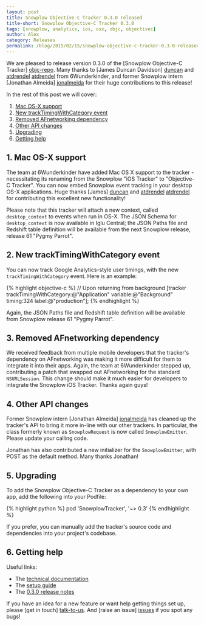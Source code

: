 ```yaml
---
layout: post
title: Snowplow Objective-C Tracker 0.3.0 released
title-short: Snowplow Objective-C Tracker 0.3.0
tags: [snowplow, analytics, ios, osx, objc, objectivec]
author: Alex
category: Releases
permalink: /blog/2015/02/15/snowplow-objective-c-tracker-0.3.0-released/
---
```


We are pleased to release version 0.3.0 of the [Snowplow Objective-C Tracker] [objc-repo]. Many thanks to [James Duncan Davidson] [duncan] and [atdrendel] [atdrendel] from 6Wunderkinder, and former Snowplow intern [Jonathan Almeida] [jonalmeida] for their huge contributions to this release!

In the rest of this post we will cover:

1. [Mac OS-X support](/blog/2015/02/15/snowplow-objective-c-tracker-0.3.0-released/#osxs)
3. [New trackTimingWithCategory event](/blog/2015/02/15/snowplow-objective-c-tracker-0.3.0-released/#timing)
3. [Removed AFnetworking dependency](/blog/2015/02/15/snowplow-objective-c-tracker-0.3.0-released/#nsurl)
4. [Other API changes](/blog/2015/02/15/snowplow-objective-c-tracker-0.3.0-released/#api)
5. [Upgrading](/blog/2015/02/15/snowplow-objective-c-tracker-0.3.0-released/#upgrading)
6. [Getting help](/blog/2015/02/15/snowplow-objective-c-tracker-0.3.0-released/#help)

<!--more-->

<h2><a name="osx">1. Mac OS-X support</a></h2>

The team at 6Wunderkinder have added Mac OS X support to the tracker - necessitating its renaming from the Snowplow "iOS Tracker" to "Objective-C Tracker". You can now embed Snowplow event tracking in your desktop OS-X applications. Huge thanks [James] [duncan] and [atdrendel] [atdrendel] for contributing this excellent new functionality!

Please note that this tracker will attach a new context, called `desktop_context` to events when run in OS-X. The JSON Schema for `desktop_context` is now available in Iglu Central; the JSON Paths file and Redshift table definition will be available from the next Snowplow release, release 61 "Pygmy Parrot".

<h2><a name="timing">2. New trackTimingWithCategory event</a></h2>

You can now track Google Analytics-style user timings, with the new `trackTimingWithCategory` event. Here is an example:

{% highlight objective-c %}
// Upon returning from background
[tracker trackTimingWithCategory:@"Application"
                        variable:@"Background"
                          timing:324
                           label:@"production"];
{% endhighlight %}

Again, the JSON Paths file and Redshift table definition will be available from Snowplow release 61 "Pygmy Parrot".

<h2><a name="nsurl">3. Removed AFnetworking dependency</a></h2>

We received feedback from multiple mobile developers that the tracker's dependency on AFnetworking was making it more difficult for them to integrate it into their apps. Again, the team at 6Wunderkinder stepped up, contributing a patch that swapped out AFnetworking for the standard `NSURLSession`. This change should make it much easier for developers to integrate the Snowplow iOS Tracker. Thanks again guys!

<h2><a name="api">4. Other API changes</a></h2>

Former Snowplow intern [Jonathan Almeida] [jonalmeida] has cleaned up the tracker's API to bring it more in-line with our other trackers. In particular, the class formerly known as `SnowplowRequest` is now called `SnowplowEmitter`. Please update your calling code.

Jonathan has also contributed a new initializer for the `SnowplowEmitter`, with POST as the default method. Many thanks Jonathan!

<h2><a name="upgrading">5. Upgrading</a></h2>

To add the Snowplow Objective-C Tracker as a dependency to your own app, add the following into your Podfile:

{% highlight python %}
pod 'SnowplowTracker', '~> 0.3'
{% endhighlight %}

If you prefer, you can manually add the tracker's source code and dependencies into your project's codebase.

<h2><a name="help">6. Getting help</a></h2>

Useful links:

* The [technical documentation][tech-docs]
* The [setup guide][setup-guide]
* The [0.3.0 release notes][tracker-030]

If you have an idea for a new feature or want help getting things set up, please [get in touch] [talk-to-us]. And [raise an issue] [issues] if you spot any bugs!

[objc-repo]: https://github.com/snowplow/snowplow-objc-tracker
[duncan]: https://github.com/duncan
[atdrendel]: https://github.com/atdrendel
[jonalmeida]: https://github.com/jonalmeida

[tech-docs]: https://github.com/snowplow/snowplow/wiki/iOS-Tracker
[setup-guide]: https://github.com/snowplow/snowplow/wiki/iOS-Tracker-Setup
[tracker-030]: https://github.com/snowplow/snowplow-objc-tracker/releases/tag/0.3.0

[talk-to-us]: https://github.com/snowplow/snowplow/wiki/Talk-to-us
[issues]: https://github.com/snowplow/snowplow/issues
